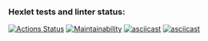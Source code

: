 ### Hexlet tests and linter status:
[![Actions Status](https://github.com/SickJoke282/java-project-61/workflows/hexlet-check/badge.svg)](https://github.com/SickJoke282/java-project-61/actions)
[![Maintainability](https://api.codeclimate.com/v1/badges/4d880fe19c93cbfc80cf/maintainability)](https://codeclimate.com/github/SickJoke282/java-project-61/maintainability)
[![asciicast](https://asciinema.org/a/7HimJyJQi7jBs8i0NDGRIdgMg.svg)](https://asciinema.org/a/7HimJyJQi7jBs8i0NDGRIdgMg)
[![asciicast](https://asciinema.org/a/ZrXausNi7YnClFnCvgagduEKd.svg)](https://asciinema.org/a/ZrXausNi7YnClFnCvgagduEKd)
